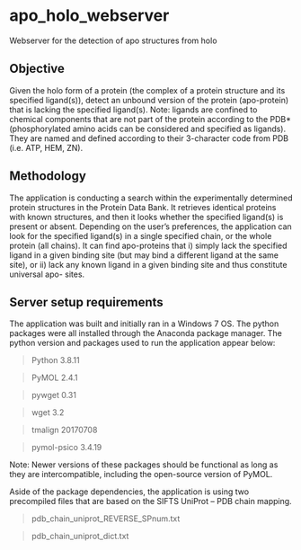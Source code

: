 # apo_holo_webserver
 Webserver for the detection of apo structures from holo

##  Objective
Given the holo form of a protein (the complex of a protein structure and its specified ligand(s)), detect an unbound version of the protein (apo-protein) that is lacking the specified ligand(s).
Note: ligands are confined to chemical components that are not part of the protein according to the PDB*(phosphorylated amino acids can be considered and specified as ligands). They are named and defined according to their 3-character code from PDB (i.e. ATP, HEM, ZN).

##  Methodology
The application is conducting a search within the experimentally determined protein structures in the Protein Data Bank. It retrieves identical proteins with known structures, and then it looks whether the specified ligand(s) is present or absent. Depending on the user’s preferences, the application can look for the specified ligand(s) in a single specified chain, or the whole protein (all chains). It can find apo-proteins that i) simply lack the specified ligand in a given binding site (but may bind a different ligand at the same site), or ii) lack any known ligand in a given binding site and thus constitute universal apo- sites.

##  Server setup requirements
The application was built and initially ran in a Windows 7 OS. The python packages were all installed through the Anaconda package manager.
The python version and packages used to run the application appear below:

>Python  3.8.11

>PyMOL		 2.4.1

>pywget		0.31

>wget		  3.2

>tmalign 20170708

>pymol-psico 3.4.19


Note: Newer versions of these packages should be functional as long as they are intercompatible, including the open-source version of PyMOL.

Aside of the package dependencies, the application is using two precompiled files that are based on the SIFTS UniProt – PDB chain mapping.

>pdb_chain_uniprot_REVERSE_SPnum.txt

>pdb_chain_uniprot_dict.txt

